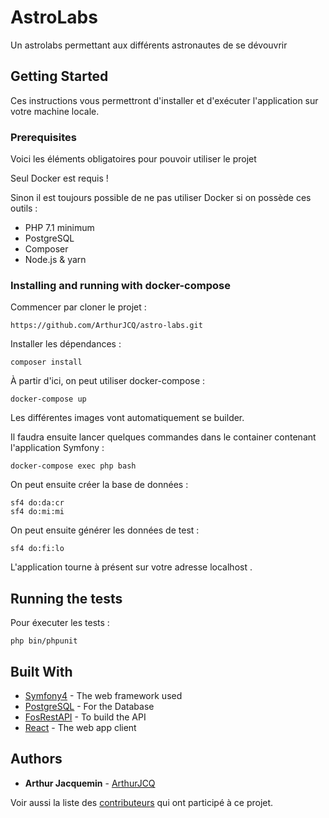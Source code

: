 # AstroLabs

Un astrolabs permettant aux différents astronautes de se dévouvrir

## Getting Started

Ces instructions vous permettront d'installer et d'exécuter l'application sur votre machine locale.

### Prerequisites

Voici les éléments obligatoires pour pouvoir utiliser le projet 

Seul Docker est requis !

Sinon il est toujours possible de ne pas utiliser Docker si on possède ces outils :
* PHP 7.1 minimum
* PostgreSQL
* Composer
* Node.js & yarn

### Installing and running with docker-compose

Commencer par cloner le projet :

```
https://github.com/ArthurJCQ/astro-labs.git
```

Installer les dépendances :

```
composer install
```

À partir d'ici, on peut utiliser docker-compose :

```
docker-compose up
```

Les différentes images vont automatiquement se builder.

Il faudra ensuite lancer quelques commandes dans le container contenant l'application Symfony :

```
docker-compose exec php bash
```

On peut ensuite créer la base de données :

```
sf4 do:da:cr
sf4 do:mi:mi
```

On peut ensuite générer les données de test :

```
sf4 do:fi:lo
```

L'application tourne à présent sur votre adresse localhost .

## Running the tests

Pour éxecuter les tests :

```
php bin/phpunit
```

## Built With

* [Symfony4](https://symfony.com/) - The web framework used
* [PostgreSQL](https://www.postgresql.org/) - For the Database
* [FosRestAPI](https://github.com/FriendsOfSymfony/FOSRestBundle) - To build the API
* [React](https://reactjs.org/) - The web app client


## Authors

* **Arthur Jacquemin** - [ArthurJCQ](https://github.com/ArthurJCQ)

Voir aussi la liste des [contributeurs](https://github.com/ArthurJCQ/astro-labs/graphs/contributors) qui ont participé à ce projet.

